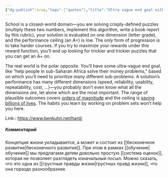 ```yaml
---
{"dg-publish":true,"tags":["quotes"],"title":"Ultra vague end goal with many dimensions","date":"2021-10-22T16:01:00+03:00","modified_at":"2022-06-07T09:23:22+03:00","permalink":"/quotes/202110221601/","dgHomeLink":false,"dgPassFrontmatter":true}
---
```



School is a closed-world domain—you are solving crisply-defined puzzles (multiply these two numbers, implement this algorithm, write a book report by this rubric), your solution is evaluated on one dimension (letter grade), and the performance ceiling (an A+) is low. The only form of progression is to take harder courses. If you try to maximize your rewards under this reward function, you’ll end up looking for trickier and trickier puzzles that you can get an A+ on.

The real world is the polar opposite. You’ll have some ultra-vague end goal, like “help people in sub-Saharan Africa solve their money problems,” based on which you’ll need to prioritize many different sub-problems. A solution’s performance has many different dimensions (speed, reliability, usability, repeatability, cost, …)—you probably don’t even know what all the dimensions _are_, let alone which are the most important. The range of plausible outcomes covers [orders of magnitude](http://www.paulgraham.com/swan.html) and the ceiling is [saving billions of lives](https://en.wikipedia.org/wiki/Norman_Borlaug). The habits you learn by working on problem sets won’t help you here.

Link:: https://www.benkuhn.net/hard/

##### Комментарий

Концепция жизни укладывается, а может и состоит из [[бесконечное развитие|бесконечного развития]]. При этом в рамках [[обучение|обучения]] мы предлагаем детям довольно простую [[система оценок]], которая не позволяет разглядеть изначальный посыл. Можно сказать, что это одна из [[грустные правды жизни|грустных правд жизни]], что она гораздо разнообразнее.
